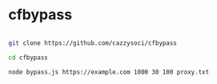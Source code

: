 # cfbypass

```bash

git clone https://github.com/cazzysoci/cfbypass

cd cfbypass

node bypass.js https://example.com 1000 30 100 proxy.txt

```
